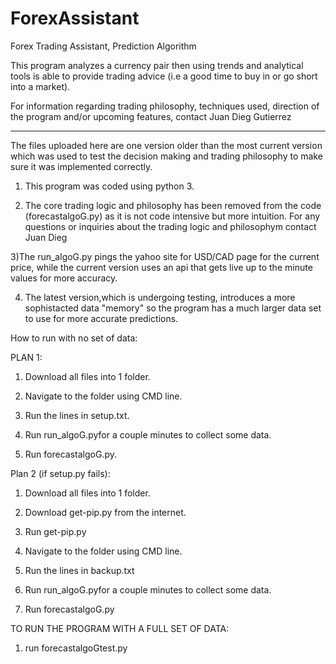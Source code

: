# ForexAssistant
Forex Trading Assistant, Prediction Algorithm

This program analyzes a currency pair then using trends and analytical tools is able to provide trading advice (i.e a good time to buy in or go short into a market). 

For information regarding trading philosophy, techniques used, direction of the program and/or upcoming features, contact Juan Dieg Gutierrez

--------------------------------------------------------------------------------------------------------------------------------------

The files uploaded here are one version older than the most current version which was used to test the decision making and trading philosophy to make sure it was implemented correctly.

1) This program was coded using python 3.

2) The core trading logic and philosophy has been removed from the code (forecastalgoG.py) as it is not code intensive but more intuition. For any questions or inquiries about the trading logic and philosophym contact Juan Dieg 

3)The run_algoG.py pings the yahoo site for USD/CAD page for the current price, while the current version uses an api that gets live up to the minute values for more accuracy.

4) The latest version,which is undergoing testing, introduces a more sophistacted data "memory" so the program has a much larger data set to use for more accurate predictions.

How to run with no set of data:

PLAN 1:

  1) Download all files into 1 folder.
  
  2) Navigate to the folder using CMD line.
  
  3) Run the lines in setup.txt.
  
  4) Run run_algoG.pyfor a couple minutes to collect some data.
  
  5) Run forecastalgoG.py.
  
Plan 2 (if setup.py fails):

  1) Download all files into 1 folder.
  
  2) Download get-pip.py from the internet.
  
  3) Run get-pip.py
  
  4) Navigate to the folder using CMD line.
  
  5) Run the lines in backup.txt
  
  6) Run run_algoG.pyfor a couple minutes to collect some data.
  
  7) Run forecastalgoG.py
  
TO RUN THE PROGRAM WITH A FULL SET OF DATA:

  1) run forecastalgoGtest.py
